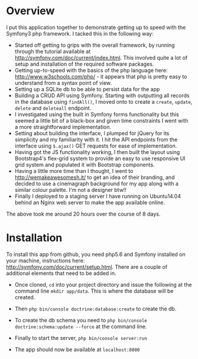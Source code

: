 Overview
=========
I put this application together to demonstrate getting up to speed with the Symfony3 php framework. I tacked this in the following way:

* Started off getting to grips with the overall framework, by running through the tutorial available at http://symfony.com/doc/current/index.html. This involved quite a lot of setup and installation of the required software packages.
* Getting up-to-speed with the basics of the php language here: http://www.w3schools.com/php/ - it appears that php is pretty easy to understand from a syntax point of view.
* Setting up a SQLite db to be able to persist data for the app
* Building a CRUD API using Symfony. Starting with outputting all records in the database using `findAll()`, I moved onto to create a `create`, `update`, `delete` and `deleteall` endpoint.
* I investigated using the built in Symfony forms functionality but this seemed a little bit of a black-box and given time constraints I went with a more straightforward implementation.
* Setting about building the interface, I plumped for jQuery for its simplicity and my familiarity with it. I hit the API endpoints from the interface using `$.ajax()` GET requests for ease of implementation.
* Having got the JS functionality working, I then built the layout using Bootstrap4's flex-grid system to provide an easy to use responsive UI grid system and populated it with Bootstrap components.
* Having a little more time than I thought, I went to http://wemakeawesomesh.it/ to get an idea of their branding, and decided to use a cinemagraph background for my app along with a similar colour palette. I'm not a designer btw!!
* Finally I deployed to a staging server I have running on Ubuntu14.04 behind an Nginx web server to make the app available online.

The above took me around 20 hours over the course of 8 days.

Installation
=========
To install this app from github, you need php5.6 and Symfony installed on your machine, instructions here: http://symfony.com/doc/current/setup.html. There are a couple of additional elements that need to be added in.

* Once cloned, `cd` into your project directory and issue the following at the command line `mkdir app/data`. This is where the database will be created.

* Then `php bin/console doctrine:database:create` to create the db.

* To create the db schema you need to `php bin/console doctrine:schema:update --force` at the command line.

* Finally to start the server, `php bin/console server:run`

* The app should now be available at `localhost:8000`



